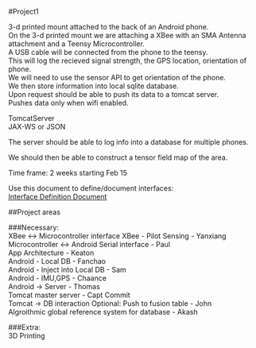 #Project1 

3-d printed mount attached to the back of an Android phone.  
On the 3-d printed mount we are attaching a XBee with an SMA Antenna attachment and a Teensy Microcontroller.  
A USB cable will be connected from the phone to the teensy.  
This will log the recieved signal strength, the GPS location, orientation of phone.  
We will need to use the sensor API to get orientation of the phone.  
We then store information into local sqlite database.  
Upon request should be able to push its data to a tomcat server.  
Pushes data only when wifi enabled.  

TomcatServer  
JAX-WS or JSON
  
The server should be able to log info into a database for multiple phones.  

We should then be able to construct a tensor field map of the area.  


Time frame: 2 weeks starting Feb 15  

Use this document to define/document interfaces:  
[Interface Definition Document](https://github.com/CourseReps/ECEN489-Spring2016/blob/master/Project1/interfaces.md)

##Project areas  

###Necessary:  
XBee <-> Microcontroller interface XBee - Pilot Sensing - Yanxiang  
Microcontroller <-> Android Serial interface - Paul  
App Architecture - Keaton  
Android - Local DB - Fanchao  
Android - Inject into Local DB - Sam    
Android - IMU,GPS - Chaance  
Android -> Server - Thomas  
Tomcat master server  - Capt Commit  
Tomcat -> DB interaction Optional: Push to fusion table - John  
Algroithmic global reference system for database - Akash  

###Extra:  
3D Printing
